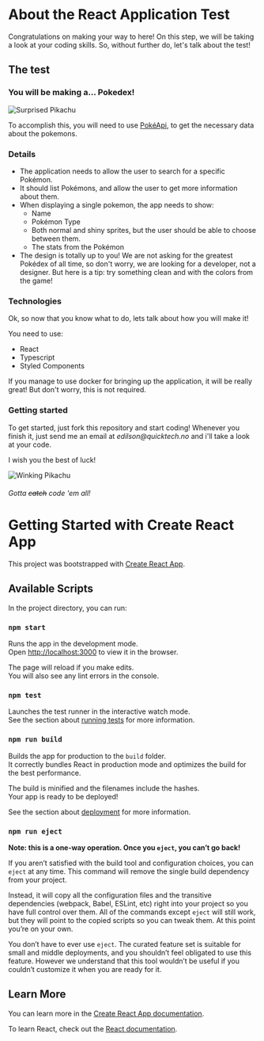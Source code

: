 # About the React Application Test

Congratulations on making your way to here! On this step, we will be taking a look at your coding skills. So, without further do, let's talk about the test!

## The test

### You will be making a... **Pokedex**!

![Surprised Pikachu](https://media.tenor.com/images/e9e060b3eed685391ed181b19274f6d9/tenor.gif)


To accomplish this, you will need to use [PokéApi](https://pokeapi.co/), to get the necessary data about the pokemons.

### Details

  - The application needs to allow the user to search for a specific Pokémon.
  - It should list Pokémons, and allow the user to get more information about them.
  - When displaying a single pokemon, the app needs to show: 
    - Name
    - Pokémon Type
    - Both normal and shiny sprites, but the user should be able to choose between them.
    - The stats from the Pokémon
  - The design is totally up to you! We are not asking for the greatest Pokédex of all time, so don't worry, we are looking for a developer, not a designer. But here is a tip: try something clean and with the colors from the game!

### Technologies

Ok, so now that you know what to do, lets talk about how you will make it!

You need to use:
  - React
  - Typescript
  - Styled Components

If you manage to use docker for bringing up the application, it will be really great! But don't worry, this is not required.

### Getting started

To get started, just fork this repository and start coding! Whenever you finish it, just send me an email at _edilson@quicktech.no_ and i'll take a look at your code.

I wish you the best of luck!

![Winking Pikachu](https://media.tenor.com/images/7a05bde6caa9bab21f507d7cb04c2c8f/tenor.gif)

###### Gotta ~~catch~~ code 'em all!

# Getting Started with Create React App

This project was bootstrapped with [Create React App](https://github.com/facebook/create-react-app).

## Available Scripts

In the project directory, you can run:

### `npm start`

Runs the app in the development mode.\
Open [http://localhost:3000](http://localhost:3000) to view it in the browser.

The page will reload if you make edits.\
You will also see any lint errors in the console.

### `npm test`

Launches the test runner in the interactive watch mode.\
See the section about [running tests](https://facebook.github.io/create-react-app/docs/running-tests) for more information.

### `npm run build`

Builds the app for production to the `build` folder.\
It correctly bundles React in production mode and optimizes the build for the best performance.

The build is minified and the filenames include the hashes.\
Your app is ready to be deployed!

See the section about [deployment](https://facebook.github.io/create-react-app/docs/deployment) for more information.

### `npm run eject`

**Note: this is a one-way operation. Once you `eject`, you can’t go back!**

If you aren’t satisfied with the build tool and configuration choices, you can `eject` at any time. This command will remove the single build dependency from your project.

Instead, it will copy all the configuration files and the transitive dependencies (webpack, Babel, ESLint, etc) right into your project so you have full control over them. All of the commands except `eject` will still work, but they will point to the copied scripts so you can tweak them. At this point you’re on your own.

You don’t have to ever use `eject`. The curated feature set is suitable for small and middle deployments, and you shouldn’t feel obligated to use this feature. However we understand that this tool wouldn’t be useful if you couldn’t customize it when you are ready for it.

## Learn More

You can learn more in the [Create React App documentation](https://facebook.github.io/create-react-app/docs/getting-started).

To learn React, check out the [React documentation](https://reactjs.org/).


